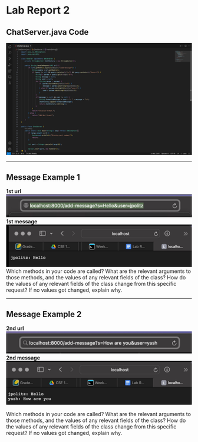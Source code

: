 # Lab Report 2

## ChatServer.java Code
![chat_server](IMG_3648.jpeg)
***


## Message Example 1
**1st url**
![1st_url](IMG_3642.jpeg)
**1st message**
![1st_message](IMG_3644.jpeg)
Which methods in your code are called?
What are the relevant arguments to those methods, and the values of any relevant fields of the class?
How do the values of any relevant fields of the class change from this specific request? If no values got changed, explain why.



***
## Message Example 2
**2nd url**
![2nd_url](IMG_3645.jpeg)
**2nd message**
![2nd_message](IMG_3643.jpeg)

Which methods in your code are called?
What are the relevant arguments to those methods, and the values of any relevant fields of the class?
How do the values of any relevant fields of the class change from this specific request? If no values got changed, explain why.

